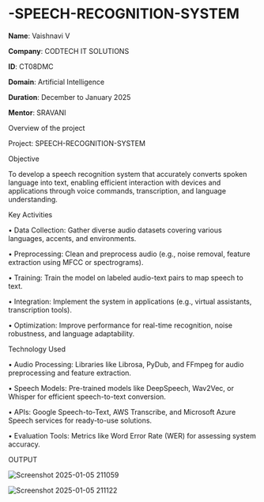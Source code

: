 # -SPEECH-RECOGNITION-SYSTEM


**Name**: Vaishnavi V

**Company**: CODTECH IT SOLUTIONS

**ID**: CT08DMC

**Domain**: Artificial Intelligence

**Duration**: December to January 2025

**Mentor**: SRAVANI



Overview of the project

Project:  SPEECH-RECOGNITION-SYSTEM



Objective


To develop a speech recognition system that accurately converts spoken language into text, enabling efficient interaction with devices and applications through voice commands, transcription, and language understanding.


Key Activities

•	Data Collection: Gather diverse audio datasets covering various languages, accents, and environments.

•	Preprocessing: Clean and preprocess audio (e.g., noise removal, feature extraction using MFCC or spectrograms).

•	Training: Train the model on labeled audio-text pairs to map speech to text.

•	Integration: Implement the system in applications (e.g., virtual assistants, transcription tools).

•	Optimization: Improve performance for real-time recognition, noise robustness, and language adaptability.



Technology Used

• Audio Processing: Libraries like Librosa, PyDub, and FFmpeg for audio preprocessing and feature extraction.

•	Speech Models: Pre-trained models like DeepSpeech, Wav2Vec, or Whisper for efficient speech-to-text conversion.

•	APIs: Google Speech-to-Text, AWS Transcribe, and Microsoft Azure Speech services for ready-to-use solutions.

•	Evaluation Tools: Metrics like Word Error Rate (WER) for assessing system accuracy.




OUTPUT


![Screenshot 2025-01-05 211059](https://github.com/user-attachments/assets/0edfefc2-a131-40be-a879-1472457e6f02)


![Screenshot 2025-01-05 211122](https://github.com/user-attachments/assets/3218d7d4-30a3-4f82-8b18-c805eacd5099)





